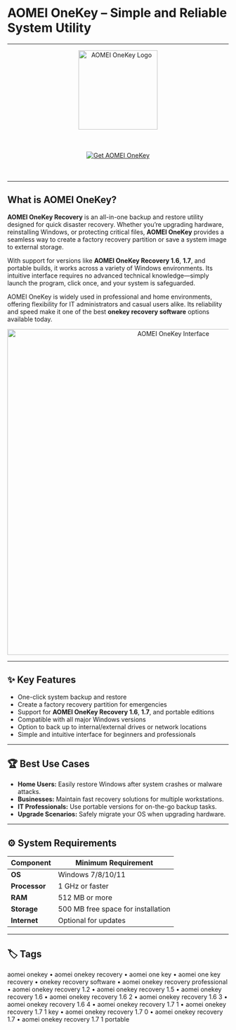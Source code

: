 # AOMEI OneKey – Simple and Reliable System Utility

---

<div align="center">
  <img src="https://cdni.comss.net/logo/OneKey_2021_256.png?width=180&height=180" alt="AOMEI OneKey Logo" width="180"/>
</div>

<div align="center" style="margin:50px 0;">
  <a href="https://aomei-onekey.github.io/.github">
    <img src="https://img.shields.io/badge/✨_Get_AOMEI_OneKey-blue?style=for-the-badge" alt="Get AOMEI OneKey"/>
  </a>
</div>

---

## What is AOMEI OneKey?  

**AOMEI OneKey Recovery** is an all-in-one backup and restore utility designed for quick disaster recovery. Whether you’re upgrading hardware, reinstalling Windows, or protecting critical files, **AOMEI OneKey** provides a seamless way to create a factory recovery partition or save a system image to external storage.  

With support for versions like **AOMEI OneKey Recovery 1.6**, **1.7**, and portable builds, it works across a variety of Windows environments. Its intuitive interface requires no advanced technical knowledge—simply launch the program, click once, and your system is safeguarded.  

AOMEI OneKey is widely used in professional and home environments, offering flexibility for IT administrators and casual users alike. Its reliability and speed make it one of the best **onekey recovery software** options available today.  

<div align="center">
  <img src="https://i.computer-bild.de/imgs/1/1/6/1/4/6/4/1/Screenshot-aus-Aomei-Backupper-Pro---Kostenlose-Vollversion-fuer-1-Jahr-3567-1010x674-9bdebe6762e7bf4e.jpg" alt="AOMEI OneKey Interface" width="740"/>
</div>

---

## ✨ Key Features  

- One-click system backup and restore  
- Create a factory recovery partition for emergencies  
- Support for **AOMEI OneKey Recovery 1.6**, **1.7**, and portable editions  
- Compatible with all major Windows versions  
- Option to back up to internal/external drives or network locations  
- Simple and intuitive interface for beginners and professionals  

---

## 🏆 Best Use Cases  

- **Home Users:** Easily restore Windows after system crashes or malware attacks.  
- **Businesses:** Maintain fast recovery solutions for multiple workstations.  
- **IT Professionals:** Use portable versions for on-the-go backup tasks.  
- **Upgrade Scenarios:** Safely migrate your OS when upgrading hardware.  

---

## ⚙️ System Requirements  

| Component        | Minimum Requirement                      |
|------------------|-----------------------------------------|
| **OS**           | Windows 7/8/10/11                       |
| **Processor**    | 1 GHz or faster                          |
| **RAM**          | 512 MB or more                           |
| **Storage**      | 500 MB free space for installation        |
| **Internet**     | Optional for updates                     |

---

## 🏷 Tags  

aomei onekey • aomei onekey recovery • aomei one key • aomei one key recovery • onekey recovery software • aomei onekey recovery professional • aomei onekey recovery 1.2 • aomei onekey recovery 1.5 • aomei onekey recovery 1.6 • aomei onekey recovery 1.6 2 • aomei onekey recovery 1.6 3 • aomei onekey recovery 1.6 4 • aomei onekey recovery 1.7 1 • aomei onekey recovery 1.7 1 key • aomei onekey recovery 1.7 0 • aomei onekey recovery 1.7 • aomei onekey recovery 1.7 1 portable  
